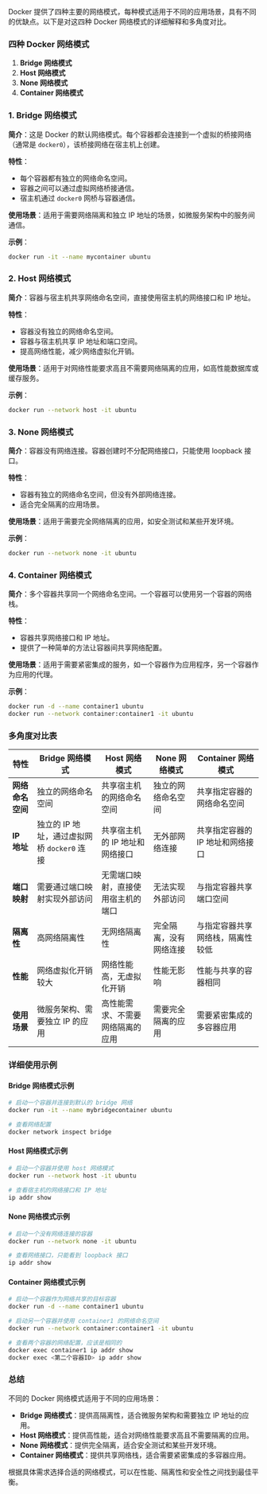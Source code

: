 

Docker 提供了四种主要的网络模式，每种模式适用于不同的应用场景，具有不同的优缺点。以下是对这四种 Docker 网络模式的详细解释和多角度对比。

### 四种 Docker 网络模式

1. **Bridge 网络模式**
2. **Host 网络模式**
3. **None 网络模式**
4. **Container 网络模式**

### 1. Bridge 网络模式

**简介**：这是 Docker 的默认网络模式。每个容器都会连接到一个虚拟的桥接网络（通常是 `docker0`），该桥接网络在宿主机上创建。

**特性**：
- 每个容器都有独立的网络命名空间。
- 容器之间可以通过虚拟网络桥接通信。
- 宿主机通过 `docker0` 网桥与容器通信。

**使用场景**：适用于需要网络隔离和独立 IP 地址的场景，如微服务架构中的服务间通信。

**示例**：
```bash
docker run -it --name mycontainer ubuntu
```

### 2. Host 网络模式

**简介**：容器与宿主机共享网络命名空间，直接使用宿主机的网络接口和 IP 地址。

**特性**：
- 容器没有独立的网络命名空间。
- 容器与宿主机共享 IP 地址和端口空间。
- 提高网络性能，减少网络虚拟化开销。

**使用场景**：适用于对网络性能要求高且不需要网络隔离的应用，如高性能数据库或缓存服务。

**示例**：
```bash
docker run --network host -it ubuntu
```

### 3. None 网络模式

**简介**：容器没有网络连接。容器创建时不分配网络接口，只能使用 loopback 接口。

**特性**：
- 容器有独立的网络命名空间，但没有外部网络连接。
- 适合完全隔离的应用场景。

**使用场景**：适用于需要完全网络隔离的应用，如安全测试和某些开发环境。

**示例**：
```bash
docker run --network none -it ubuntu
```

### 4. Container 网络模式

**简介**：多个容器共享同一个网络命名空间。一个容器可以使用另一个容器的网络栈。

**特性**：
- 容器共享网络接口和 IP 地址。
- 提供了一种简单的方法让容器间共享网络配置。

**使用场景**：适用于需要紧密集成的服务，如一个容器作为应用程序，另一个容器作为应用的代理。

**示例**：
```bash
docker run -d --name container1 ubuntu
docker run --network container:container1 -it ubuntu
```

### 多角度对比表

| 特性             | Bridge 网络模式                             | Host 网络模式                      | None 网络模式          | Container 网络模式               |
| ---------------- | ------------------------------------------- | ---------------------------------- | ---------------------- | -------------------------------- |
| **网络命名空间** | 独立的网络命名空间                          | 共享宿主机的网络命名空间           | 独立的网络命名空间     | 共享指定容器的网络命名空间       |
| **IP 地址**      | 独立的 IP 地址，通过虚拟网桥 `docker0` 连接 | 共享宿主机的 IP 地址和网络接口     | 无外部网络连接         | 共享指定容器的 IP 地址和网络接口 |
| **端口映射**     | 需要通过端口映射实现外部访问                | 无需端口映射，直接使用宿主机的端口 | 无法实现外部访问       | 与指定容器共享端口空间           |
| **隔离性**       | 高网络隔离性                                | 无网络隔离性                       | 完全隔离，没有网络连接 | 与指定容器共享网络栈，隔离性较低 |
| **性能**         | 网络虚拟化开销较大                          | 网络性能高，无虚拟化开销           | 性能无影响             | 性能与共享的容器相同             |
| **使用场景**     | 微服务架构、需要独立 IP 的应用              | 高性能需求、不需要网络隔离的应用   | 需要完全隔离的应用     | 需要紧密集成的多容器应用         |

### 详细使用示例

#### Bridge 网络模式示例

```bash
# 启动一个容器并连接到默认的 bridge 网络
docker run -it --name mybridgecontainer ubuntu

# 查看网络配置
docker network inspect bridge
```

#### Host 网络模式示例

```bash
# 启动一个容器并使用 host 网络模式
docker run --network host -it ubuntu

# 查看宿主机的网络接口和 IP 地址
ip addr show
```

#### None 网络模式示例

```bash
# 启动一个没有网络连接的容器
docker run --network none -it ubuntu

# 查看网络接口，只能看到 loopback 接口
ip addr show
```

#### Container 网络模式示例

```bash
# 启动一个容器作为网络共享的目标容器
docker run -d --name container1 ubuntu

# 启动另一个容器并使用 container1 的网络命名空间
docker run --network container:container1 -it ubuntu

# 查看两个容器的网络配置，应该是相同的
docker exec container1 ip addr show
docker exec <第二个容器ID> ip addr show
```

### 总结

不同的 Docker 网络模式适用于不同的应用场景：

- **Bridge 网络模式**：提供高隔离性，适合微服务架构和需要独立 IP 地址的应用。
- **Host 网络模式**：提供高性能，适合对网络性能要求高且不需要隔离的应用。
- **None 网络模式**：提供完全隔离，适合安全测试和某些开发环境。
- **Container 网络模式**：提供共享网络栈，适合需要紧密集成的多容器应用。

根据具体需求选择合适的网络模式，可以在性能、隔离性和安全性之间找到最佳平衡。